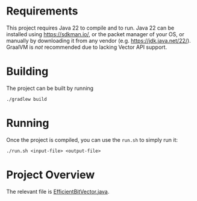 # Requirements

This project requires Java 22 to compile and to run.
Java 22 can be installed using https://sdkman.io/, or the packet manager of your OS, or manually
by downloading it from any vendor (e.g. https://jdk.java.net/22/).
GraalVM is *not* recommended due to lacking Vector API support.

# Building

The project can be built by running
```shell
./gradlew build
```

# Running

Once the project is compiled, you can use the `run.sh` to simply run it:
```shell
./run.sh <input-file> <output-file>
```

# Project Overview

The relevant file is [EfficientBitVector.java](/src/main/java/de/sirywell/bitvectors/EfficientBitVector.java).

